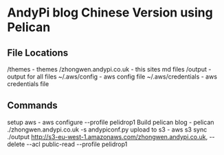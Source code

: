 # AndyPi blog Chinese Version using Pelican

## File Locations
/themes - themes
/zhongwen.andypi.co.uk - this sites md files
/output - output for all files
~/.aws/config -  aws config file
~/.aws/credentials - aws credentials file

## Commands
setup aws - aws configure --profile pelidrop1
Build pelican blog - pelican ./zhongwen.andypi.co.uk -s andypiconf.py
upload to s3 - aws s3 sync ./output http://s3-eu-west-1.amazonaws.com/zhongwen.andypi.co.uk, --delete --acl public-read --profile pelidrop1
